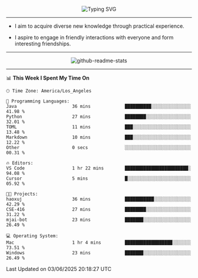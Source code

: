 <p align="center">
  <img src="https://readme-typing-svg.demolab.com?font=Fira+Code&weight=500&size=32&duration=2500&pause=1600&center=true&vCenter=true&random=false&width=1024&height=64&lines=Hi+there+%F0%9F%91%8B;I'm+delighted+you+could+make+it+here+%F0%9F%8E%89;I'm+Harry%2C+a+college+student+still+finding+my+way" alt="Typing SVG" />
</p>


---


- I aim to acquire diverse new knowledge through practical experience.

- I aspire to engage in friendly interactions with everyone and form interesting friendships.


---


<p align="center">
  <img src="https://github-readme-stats.vercel.app/api?username=Harry-Jing&show_icons=true" alt="github-readme-stats"/>
</p>


---

<!--START_SECTION:waka-->
📊 **This Week I Spent My Time On** 

```text
🕑︎ Time Zone: America/Los_Angeles

💬 Programming Languages: 
Java                     36 mins             ██████████░░░░░░░░░░░░░░░   41.98 % 
Python                   27 mins             ████████░░░░░░░░░░░░░░░░░   32.01 % 
TOML                     11 mins             ███░░░░░░░░░░░░░░░░░░░░░░   13.48 % 
Markdown                 10 mins             ███░░░░░░░░░░░░░░░░░░░░░░   12.22 % 
Other                    0 secs              ░░░░░░░░░░░░░░░░░░░░░░░░░   00.31 % 

🔥 Editors: 
VS Code                  1 hr 22 mins        ████████████████████████░   94.08 % 
Cursor                   5 mins              █░░░░░░░░░░░░░░░░░░░░░░░░   05.92 % 

🐱‍💻 Projects: 
haoxuj                   36 mins             ███████████░░░░░░░░░░░░░░   42.29 % 
CSE-416                  27 mins             ████████░░░░░░░░░░░░░░░░░   31.22 % 
mjai-bot                 23 mins             ███████░░░░░░░░░░░░░░░░░░   26.49 % 

💻 Operating System: 
Mac                      1 hr 4 mins         ██████████████████░░░░░░░   73.51 % 
Windows                  23 mins             ███████░░░░░░░░░░░░░░░░░░   26.49 % 
```


 Last Updated on 03/06/2025 20:18:27 UTC
<!--END_SECTION:waka-->
